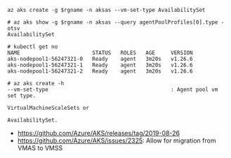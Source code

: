 ```
az aks create -g $rgname -n aksas --vm-set-type AvailabilitySet
```

```
# az aks show -g $rgname -n aksas --query agentPoolProfiles[0].type -otsv
AvailabilitySet

# kubectl get no
NAME                       STATUS   ROLES   AGE     VERSION
aks-nodepool1-56247321-0   Ready    agent   3m20s   v1.26.6
aks-nodepool1-56247321-1   Ready    agent   3m20s   v1.26.6
aks-nodepool1-56247321-2   Ready    agent   3m20s   v1.26.6

# az aks create -h
--vm-set-type                                       : Agent pool vm set type.
                                                          VirtualMachineScaleSets or
                                                          AvailabilitySet.
```

- https://github.com/Azure/AKS/releases/tag/2019-08-26
- https://github.com/Azure/AKS/issues/2325: Allow for migration from VMAS to VMSS
